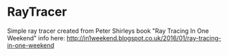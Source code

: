 # RayTracer
Simple ray tracer created from Peter Shirleys book "Ray Tracing In One Weekend" info here: http://in1weekend.blogspot.co.uk/2016/01/ray-tracing-in-one-weekend
